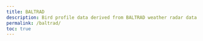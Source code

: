 ```yaml
---
title: BALTRAD
description: Bird profile data derived from BALTRAD weather radar data
permalink: /baltrad/
toc: true
---
```


<!-- TODO: describe dataset -->
<!--
Files are grouped into directories by radar and year:

```
behel/2019/
```

Within each directory are files containing profiles for that day:

```
behel_vpts_20191015.txt
behel_vpts_20191016.txt
behel_vpts_20191017.txt
```

Files are named as `<radar>_vpts_<yyyy><mm><dd>.txt`.

### Data format

Data are provided as text files in the **vol2bird txt output format**:
-->
